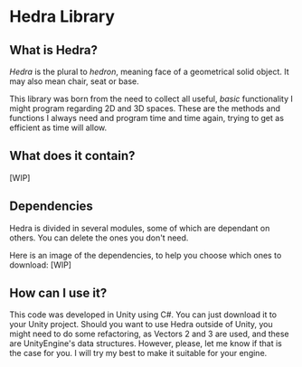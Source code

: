 # Hedra Library
## What is Hedra?
_Hedra_ is the plural to _hedron_, meaning face of a geometrical solid object. It may also mean chair, seat or base.

This library was born from the need to collect all useful, _basic_ functionality I might program regarding 2D and 3D spaces. These are the methods and functions I always need and program time and time again, trying to get as efficient as time will allow.

## What does it contain?
[WIP]

## Dependencies
Hedra is divided in several modules, some of which are dependant on others. You can delete the ones you don't need. 

Here is an image of the dependencies, to help you choose which ones to download:
[WIP]

## How can I use it?
This code was developed in Unity using C#. You can just download it to your Unity project. 
Should you want to use Hedra outside of Unity, you might need to do some refactoring, as Vectors 2 and 3 are used, and these are UnityEngine's data structures. However, please, let me know if that is the case for you. I will try my best to make it suitable for your engine.
